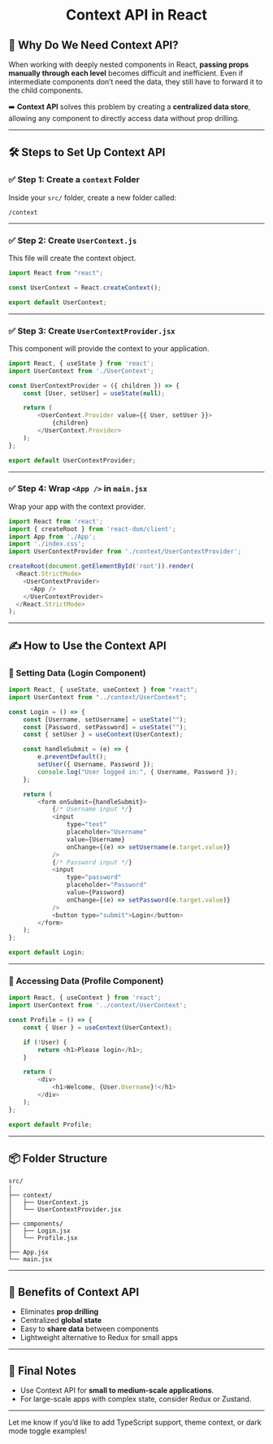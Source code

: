 
# <center>Context API in React</center>

## 📌 Why Do We Need Context API?

When working with deeply nested components in React, **passing props manually through each level** becomes difficult and inefficient. Even if intermediate components don’t need the data, they still have to forward it to the child components.

➡️ **Context API** solves this problem by creating a **centralized data store**, allowing any component to directly access data without prop drilling.

---

## 🛠️ Steps to Set Up Context API

### ✅ Step 1: Create a `context` Folder

Inside your `src/` folder, create a new folder called:

```
/context
```

---

### ✅ Step 2: Create `UserContext.js`

This file will create the context object.

```js
import React from "react";

const UserContext = React.createContext();

export default UserContext;
```

---

### ✅ Step 3: Create `UserContextProvider.jsx`

This component will provide the context to your application.

```js
import React, { useState } from 'react';
import UserContext from './UserContext';

const UserContextProvider = ({ children }) => {
    const [User, setUser] = useState(null);

    return (
        <UserContext.Provider value={{ User, setUser }}>
            {children}
        </UserContext.Provider>
    );
};

export default UserContextProvider;
```

---

### ✅ Step 4: Wrap `<App />` in `main.jsx`

Wrap your app with the context provider.

```js
import React from 'react';
import { createRoot } from 'react-dom/client';
import App from './App';
import './index.css';
import UserContextProvider from './context/UserContextProvider';

createRoot(document.getElementById('root')).render(
  <React.StrictMode>
    <UserContextProvider>
      <App />
    </UserContextProvider>
  </React.StrictMode>
);
```

---

## ✍️ How to Use the Context API

### 🔐 Setting Data (Login Component)

```js
import React, { useState, useContext } from "react";
import UserContext from "../context/UserContext";

const Login = () => {
    const [Username, setUsername] = useState("");
    const [Password, setPassword] = useState("");
    const { setUser } = useContext(UserContext);

    const handleSubmit = (e) => {
        e.preventDefault();
        setUser({ Username, Password });
        console.log("User logged in:", { Username, Password });
    };

    return (
        <form onSubmit={handleSubmit}>
            {/* Username input */}
            <input
                type="text"
                placeholder="Username"
                value={Username}
                onChange={(e) => setUsername(e.target.value)}
            />
            {/* Password input */}
            <input
                type="password"
                placeholder="Password"
                value={Password}
                onChange={(e) => setPassword(e.target.value)}
            />
            <button type="submit">Login</button>
        </form>
    );
};

export default Login;
```

---

### 👤 Accessing Data (Profile Component)

```js
import React, { useContext } from 'react';
import UserContext from '../context/UserContext';

const Profile = () => {
    const { User } = useContext(UserContext);

    if (!User) {
        return <h1>Please login</h1>;
    }

    return (
        <div>
            <h1>Welcome, {User.Username}!</h1>
        </div>
    );
};

export default Profile;
```

---

## 📦 Folder Structure

```
src/
│
├── context/
│   ├── UserContext.js
│   └── UserContextProvider.jsx
│
├── components/
│   ├── Login.jsx
│   └── Profile.jsx
│
├── App.jsx
└── main.jsx
```

---

## 🚀 Benefits of Context API

* Eliminates **prop drilling**
* Centralized **global state**
* Easy to **share data** between components
* Lightweight alternative to Redux for small apps

---

## 🙌 Final Notes

* Use Context API for **small to medium-scale applications**.
* For large-scale apps with complex state, consider Redux or Zustand.

---

Let me know if you’d like to add TypeScript support, theme context, or dark mode toggle examples!
